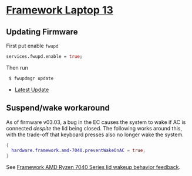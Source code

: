 # [Framework Laptop 13](https://frame.work/)

## Updating Firmware

First put enable `fwupd`

```nix
services.fwupd.enable = true;
```

Then run

```sh
 $ fwupdmgr update
```

- [Latest Update](https://fwupd.org/lvfs/devices/work.frame.Laptop.Ryzen7040.BIOS.firmware)

## Suspend/wake workaround

As of firmware v03.03, a bug in the EC causes the system to wake if AC is connected _despite_ the lid being closed. The following works around this, with the trade-off that keyboard presses also no longer wake the system.

```nix
{
  hardware.framework.amd-7040.preventWakeOnAC = true;
}
```

See [Framework AMD Ryzen 7040 Series lid wakeup behavior feedback](https://community.frame.work/t/tracking-framework-amd-ryzen-7040-series-lid-wakeup-behavior-feedback/39128/45).
